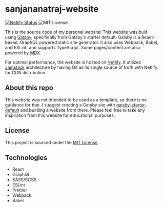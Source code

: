 # sanjananatraj-website

[![Netlify Status](https://api.netlify.com/api/v1/badges/0cd39d7d-741b-49c4-ba4f-bb8ce40a64f6/deploy-status)](https://app.netlify.com/sites/sanjananatraj/deploys)
![MIT License](https://img.shields.io/github/license/sanjananatraj/sanjana)

This is the source code of my personal website! This website was built using [Gatsby](https://www.gatsbyjs.com/), specifically from Gatsby's starter default. Gatsby is a React-based, GraphQL powered static site generator. It also uses Webpack, Babel, and ESLint, and supports TypeScript. Some pages/content are also powered by [MDX](https://mdxjs.com/).

For optimal performance, the website is hosted on [Netlify](https://www.netlify.com/). It utilizes [Jamstack](https://jamstack.org/) architecture by having Git as its single source of truth with Netlify for CDN distribution.

## About this repo

This website was not intended to be used as a template, so there is no guidance for that. I suggest creating a Gatsby site with [gatsby-starter-default](https://www.gatsbyjs.com/starters/gatsbyjs/gatsby-starter-default) and building a website from there. Please feel free to take any inspiration from this website for educational purposes.

## License

This project is sourced under the [MIT License](https://opensource.org/licenses/MIT).

## Technologies

- React
- GraphQL
- SASS/SCSS
- ESLint
- Prettier
- Webpack
- Babel
